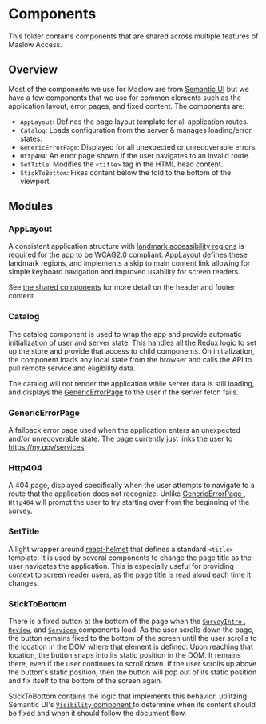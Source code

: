 # Components

This folder contains components that are shared across multiple features of
Maslow Access.

## Overview

Most of the components we use for Maslow are from [Semantic
UI](https://react.semantic-ui.com/) but we have a few components that we use for
common elements such as the application layout, error pages, and fixed content.
The components are:

- `AppLayout`: Defines the page layout template for all application routes.
- `Catalog`: Loads configuration from the server & manages loading/error states.
- `GenericErrorPage`: Displayed for all unexpected or unrecoverable errors.
- `Http404`: An error page shown if the user navigates to an invalid route.
- `SetTitle`: Modifies the `<title>` tag in the HTML head content.
- `StickToBottom`: Fixes content below the fold to the bottom of the viewport.

## Modules

### AppLayout

A consistent application structure with [landmark accessibility
regions](https://webaim.org/techniques/aria/#landmarks) is required for the app
to be WCAG2.0 compliant. AppLayout defines these landmark regions, and
implements a skip to main content link allowing for simple keyboard navigation
and improved usability for screen readers.

See [the shared components](../../../shared/src/components) for more detail on
the header and footer content.

### Catalog

The catalog component is used to wrap the app and provide automatic
initialization of user and server state. This handles all the Redux logic to set
up the store and provide that access to child components. On initialization, the
component loads any local state from the browser and calls the API to pull
remote service and eligibility data.

The catalog will not render the application while server data is still loading,
and displays the [GenericErrorPage](#GenericErrorPage) to the user if the server
fetch fails.

### GenericErrorPage

A fallback error page used when the application enters an unexpected and/or
unrecoverable state. The page currently just links the user to
https://ny.gov/services.

### Http404

A 404 page, displayed specifically when the user attempts to navigate to a route
that the application does not recognize. Unlike [GenericErrorPage
](#GenericErrorPage), `Http404` will prompt the user to try starting over from
the beginning of the survey.

### SetTitle

A light wrapper around [react-helmet](https://github.com/nfl/react-helmet) that
defines a standard `<title>` template. It is used by several components to
change the page title as the user navigates the application. This is especially
useful for providing context to screen reader users, as the page title is read
aloud each time it changes.

### StickToBottom

There is a fixed button at the bottom of the page when the [`SurveyIntro`
](../features/survey#surveyintro), [`Review`](../features/review), and [`Services`
](../features/services) components load. As the user scrolls down the page, the
button remains fixed to the bottom of the screen until the user scrolls to the
location in the DOM where that element is defined. Upon reaching that location,
the button snaps into its static position in the DOM. It remains there, even if
the user continues to scroll down. If the user scrolls up above the button's
static position, then the button will pop out of its static position and fix
itself to the bottom of the screen again.

StickToBottom contains the logic that implements this behavior, utilitzing
Semantic UI's [`Visibility` component
](https://react.semantic-ui.com/behaviors/visibility/) to determine when its
content should be fixed and when it should follow the document flow.
